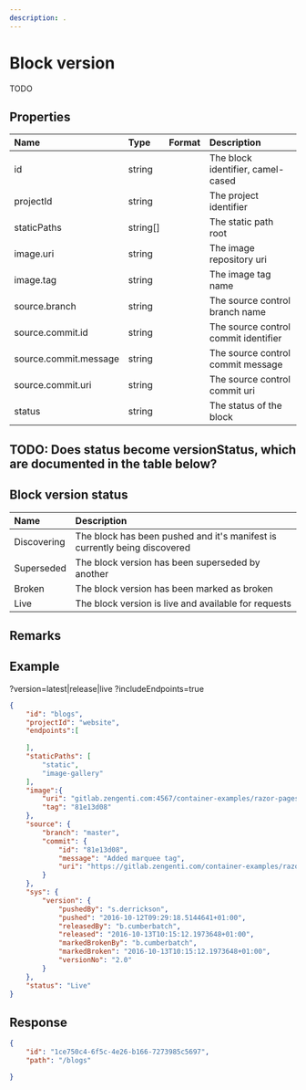 ```yaml
---
description: .
---
```

# Block version

TODO

## Properties

| Name                  | Type      | Format | Description                                      |
|:----------------------|:----------|:-------|:-------------------------------------------------|
| id                    | string    |        | The block identifier, camel-cased                |
| projectId             | string    |        | The project identifier                           |
| staticPaths           | string[]  |        | The static path root                             |
| image.uri             | string    |        | The image repository uri                         |
| image.tag             | string    |        | The image tag name                               |
| source.branch         | string    |        | The source control branch name                   |
| source.commit.id      | string    |        | The source control commit identifier             |
| source.commit.message | string    |        | The source control commit message                |
| source.commit.uri     | string    |        | The source control commit uri                    |
| status                | string    |        | The status of the block                          |


## TODO: Does status become versionStatus, which are documented in the table below?


## Block version status

| Name        | Description                                                               |
|:------------|:--------------------------------------------------------------------------| 
| Discovering | The block has been pushed and it's manifest is currently being discovered |
| Superseded  | The block version has been superseded by another                          |
| Broken      | The block version has been marked as broken                               |
| Live        | The block version is live and available for requests                      |

## Remarks


## Example

?version=latest|release|live
?includeEndpoints=true


```json
{
    "id": "blogs",
    "projectId": "website",
    "endpoints":[
        
    ],
    "staticPaths": [
        "static",
        "image-gallery"
    ],
    "image":{
        "uri": "gitlab.zengenti.com:4567/container-examples/razor-pages/master/razor-example",
        "tag": "81e13d08"
    },
    "source": {
        "branch": "master",
        "commit": {
            "id": "81e13d08",
            "message": "Added marquee tag",
            "uri": "https://gitlab.zengenti.com/container-examples/razor-pages/commit/81e13d08fb8fd33e37b64b1e95e1668e5256b38b",
        }        
    },
    "sys": {
        "version": {
            "pushedBy": "s.derrickson",
            "pushed": "2016-10-12T09:29:18.5144641+01:00",
            "releasedBy": "b.cumberbatch",
            "released": "2016-10-13T10:15:12.1973648+01:00",
            "markedBrokenBy": "b.cumberbatch",
            "markedBroken": "2016-10-13T10:15:12.1973648+01:00",
            "versionNo": "2.0"
        } 
    },
    "status": "Live"
}
```

## Response

```json
{
    "id": "1ce750c4-6f5c-4e26-b166-7273985c5697",
    "path": "/blogs"

}

```